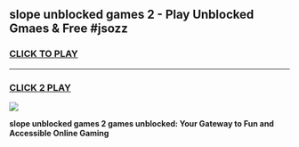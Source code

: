 
## slope unblocked games 2 - Play Unblocked Gmaes & Free #jsozz
<h3>
<a href="https://premium.freeplayer.one?title=slope_unblocked_games_2&ref=01M">CLICK TO PLAY</a></h3>
<hr>

<h3>
<a href="https://premium.freeplayer.one?title=slope_unblocked_games_2&ref=01M">CLICK 2 PLAY</a>
  
</h3>

<a href="https://premium.freeplayer.one?title=slope_unblocked_games_2&ref=01M"><img src="https://clearcache.store/games.png"></a>


**slope unblocked games 2 games unblocked: Your Gateway to Fun and Accessible Online Gaming**
